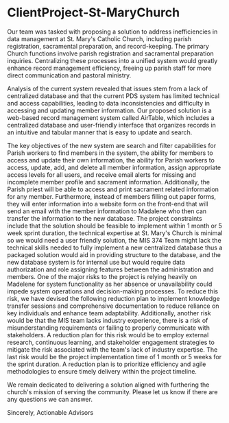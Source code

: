 # ClientProject-St-MaryChurch

Our team was tasked with proposing a solution to address inefficiencies in data management at St. Mary's Catholic Church, including parish registration, sacramental preparation, and record-keeping. The primary Church functions involve parish registration and sacramental preparation inquiries. Centralizing these processes into a unified system would greatly enhance record management efficiency, freeing up parish staff for more direct communication and pastoral ministry. 

Analysis of the current system revealed that issues stem from a lack of centralized database and that the current PDS system has limited technical and access capabilities, leading to data inconsistencies and difficulty in accessing and updating member information. Our proposed solution is a web-based record management system called AirTable, which includes a centralized database and user-friendly interface that organizes records in an intuitive and tabular manner that is easy to update and search.

The key objectives of the new system are search and filter capabilities for Parish workers to find members in the system, the ability for members to access and update their own information, the ability for Parish workers to access, update, add, and delete all member information, assign appropriate access levels for all users, and receive email alerts for missing and incomplete member profile and sacrament information. Additionally, the Parish priest will be able to access and print sacrament related information for any member. Furthermore, instead of members filling out paper forms, they will enter information into a website form on the front-end that will send an email with the member information to Madalene who then can transfer the information to the new database. The project constraints include that the solution should be feasible to implement within 1 month or 5 week sprint duration, the technical expertise at St. Mary's Church is minimal so we would need a user friendly solution, the MIS 374 Team might lack the technical skills needed to fully implement a new centralized database thus a packaged solution would aid in providing structure to the database, and the new database system is for internal use but would require data authorization and role assigning features between the administration and members.
One of the major risks to the project is relying heavily on Madelene for system functionality as her absence or unavailability could impede system operations and decision-making processes. To reduce this risk, we have devised the following reduction plan to implement knowledge transfer sessions and comprehensive documentation to reduce reliance on key individuals and enhance team adaptability. Additionally, another risk would be that the MIS team lacks industry experience, there is a risk of misunderstanding requirements or failing to properly communicate with stakeholders. A reduction plan for this risk would be to employ external research, continuous learning, and stakeholder engagement strategies to mitigate the risk associated with the team's lack of industry expertise. The last risk would be the project implementation time of 1 month or 5 weeks for the sprint duration. A reduction plan is to prioritize efficiency and agile methodologies to ensure timely delivery within the project timeline.

We remain dedicated to delivering a solution aligned with furthering the church's mission of serving the community. Please let us know if there are any questions we can answer.

Sincerely,
Actionable Advisors
